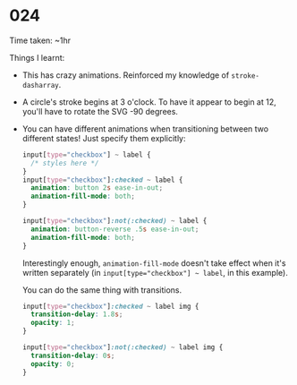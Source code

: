 # 024

Time taken: ~1hr

Things I learnt:

* This has crazy animations. Reinforced my knowledge of `stroke-dasharray`.

* A circle's stroke begins at 3 o'clock. To have it appear to begin at 12,
you'll have to rotate the SVG -90 degrees.

* You can have different animations when transitioning between two different
states! Just specify them explicitly:
    
    ```css
    input[type="checkbox"] ~ label {
      /* styles here */
    }
    input[type="checkbox"]:checked ~ label {
      animation: button 2s ease-in-out;
      animation-fill-mode: both;
    }
    
    input[type="checkbox"]:not(:checked) ~ label {
      animation: button-reverse .5s ease-in-out;
      animation-fill-mode: both;
    }
    ```
    Interestingly enough, `animation-fill-mode` doesn't take effect when it's
    written separately (in `input[type="checkbox"] ~ label`, in this
    example).
    
    You can do the same thing with transitions.
    
    ```css
    input[type="checkbox"]:checked ~ label img {
      transition-delay: 1.8s;
      opacity: 1;
    }
    
    input[type="checkbox"]:not(:checked) ~ label img {
      transition-delay: 0s;
      opacity: 0;
    }
    ```
  
